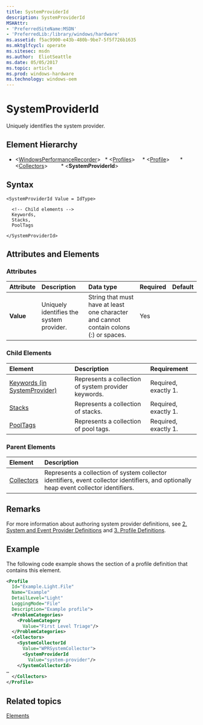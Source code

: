 ```yaml
---
title: SystemProviderId
description: SystemProviderId
MSHAttr:
- 'PreferredSiteName:MSDN'
- 'PreferredLib:/library/windows/hardware'
ms.assetid: f5ac9900-e43b-480b-9be7-5f5f726b1635
ms.mktglfcycl: operate
ms.sitesec: msdn
ms.author:  EliotSeattle
ms.date: 05/05/2017
ms.topic: article
ms.prod: windows-hardware
ms.technology: windows-oem
---
```



# SystemProviderId

Uniquely identifies the system provider.


## Element Hierarchy

* \<[WindowsPerformanceRecorder](windowsperformancerecorder.md)\>
  * \<[Profiles](profiles.md)\>
    * \<[Profile](profile-wpr.md)\>
      * \<[Collectors](collectors.md)\>
        * \<**SystemProviderId**\>


## Syntax

```
<SystemProviderId Value = IdType>

  <!-- Child elements -->
  Keywords,
  Stacks,
  PoolTags

</SystemProviderId>
```


## Attributes and Elements


### Attributes

| Attribute | Description                              | Data type                                                                             | Required | Default |
| :-------- | :--------------------------------------- | :------------------------------------------------------------------------------------ | :------- | :------ |
| **Value** | Uniquely identifies the system provider. | String that must have at least one character and cannot contain colons (:) or spaces. | Yes      |         |


### Child Elements

| Element                                                         | Description                                          | Requirement          |
| :-------------------------------------------------------------- | :--------------------------------------------------- | :------------------- |
| [Keywords (in SystemProvider)](keywords--in-systemprovider-.md) | Represents a collection of system provider keywords. | Required, exactly 1. |
| [Stacks](stacks.md)                                             | Represents a collection of stacks.                   | Required, exactly 1. |
| [PoolTags](pooltags.md)                                         | Represents a collection of pool tags.                | Required, exactly 1. |


### Parent Elements

| Element                     | Description                                                                                                                            |
| :-------------------------- | :------------------------------------------------------------------------------------------------------------------------------------- |
| [Collectors](collectors.md) | Represents a collection of system collector identifiers, event collector identifiers, and optionally heap event collector identifiers. |


## Remarks

For more information about authoring system provider definitions, see [2. System and Event Provider Definitions](2-system-and-event-provider-definitions.md) and [3. Profile Definitions](3-profile-definitions.md).


## Example

The following code example shows the section of a profile definition that contains this element.

```xml
<Profile
  Id="Example.Light.File"
  Name="Example"
  DetailLevel="Light"
  LoggingMode="File"
  Description="Example profile">
  <ProblemCategories> 
    <ProblemCategory
      Value="First Level Triage"/>
  </ProblemCategories> 
  <Collectors>
    <SystemCollectorId
      Value="WPRSystemCollector">
      <SystemProviderId
        Value="system-provider"/>
    </SystemCollectorId>
…
  </Collectors>
</Profile>
```


## Related topics

[Elements](elements.md)


